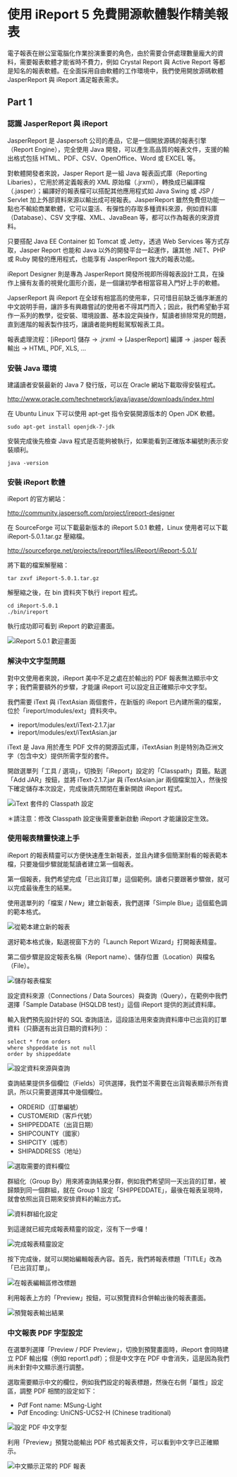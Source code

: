 # 使用 iReport 5 免費開源軟體製作精美報表 #

電子報表在辦公室電腦化作業扮演重要的角色，由於需要合併處理數量龐大的資料，需要報表軟體才能省時不費力，例如 Crystal Report 與 Active Report 等都是知名的報表軟體。在全面採用自由軟體的工作環境中，我們使用開放源碼軟體 JasperReport 與 iReport 滿足報表需求。

## Part 1 ##

### 認識 JasperReport 與 iReport ###

JasperReport 是 Jaspersoft 公司的產品，它是一個開放源碼的報表引擎（Report Engine），完全使用 Java 開發，可以產生高品質的報表文件，支援的輸出格式包括 HTML、PDF、CSV、OpenOffice、Word 或 EXCEL 等。

對軟體開發者來說，Jasper Report 是一組 Java 報表函式庫（Reporting Libaries），它用於將定義報表的 XML 原始檔（.jrxml），轉換成已編譯檔（.jasper）；編譯好的報表檔可以搭配其他應用程式如 Java Swing 或 JSP / Servlet 加上外部資料來源以輸出成可視報表。JasperReport 雖然免費但功能一點也不輸給商業軟體，它可以靈活、有彈性的存取多種資料來源，例如資料庫（Database）、CSV 文字檔、XML、JavaBean 等，都可以作為報表的來源資料。

只要搭配 Java EE Container 如 Tomcat 或 Jetty，透過 Web Services 等方式存取，Jasper Report 也能和 Java 以外的開發平台一起運作，讓其他 .NET、PHP 或 Ruby 開發的應用程式，也能享有 JasperReport 強大的報表功能。

iReport Designer 則是專為 JasperReport 開發所視即所得報表設計工具，在操作上擁有友善的視覺化圖形介面，是一個讓初學者相當容易入門好上手的軟體。

JapserReport 與 iReport 在全球有相當高的使用率，只可惜目前缺乏循序漸進的中文說明手冊，讓許多有興趣嘗試的使用者不得其門而入；因此，我們希望動手寫作一系列的教學，從安裝、環境設置、基本設定與操作，幫讀者排除常見的問題，直到進階的報表製作技巧，讓讀者能夠輕鬆駕馭報表工具。

報表處理流程：[iReport] 儲存 -> .jrxml -> [JasperReport] 編譯 -> .jasper 報表輸出 -> HTML, PDF, XLS, …


### 安裝 Java 環境 ###

建議讀者安裝最新的 Java 7 發行版，可以在 Oracle 網站下載取得安裝程式。

http://www.oracle.com/technetwork/java/javase/downloads/index.html

在 Ubuntu Linux 下可以使用 apt-get 指令安裝開源版本的 Open JDK 軟體。

    sudo apt-get install openjdk-7-jdk

安裝完成後先檢查 Java 程式是否能夠被執行，如果能看到正確版本編號則表示安裝順利。

    java -version

### 安裝 iReport 軟體 ###

iReport 的官方網站：
	
http://community.jaspersoft.com/project/ireport-designer

在 SourceForge 可以下載最新版本的 iReport 5.0.1 軟體，Linux 使用者可以下載 iReport-5.0.1.tar.gz 壓縮檔。

http://sourceforge.net/projects/ireport/files/iReport/iReport-5.0.1/

將下載的檔案解壓縮：

	tar zxvf iReport-5.0.1.tar.gz

解壓縮之後，在 bin 資料夾下執行 ireport 程式。

	cd iReport-5.0.1
    ./bin/ireport

執行成功即可看到 iReport 的歡迎畫面。

![iReport 5.0.1 歡迎畫面](part1/part1-welcome.png)

### 解決中文字型問題 ###

對中文使用者來說，iReport 美中不足之處在於輸出的 PDF 報表無法顯示中文字；我們需要額外的步驟，才能讓 iReport 可以設定且正確顯示中文字型。

我們需要 iText 與 iTextAsian 兩個套件，在新版的 iReport 已內建所需的檔案，位於「ireport/modules/ext」資料夾中。

  * ireport/modules/ext/iText-2.1.7.jar
  * ireport/modules/ext/iTextAsian.jar

iText 是 Java 用於產生 PDF 文件的開源函式庫，iTextAsian 則是特別為亞洲文字（包含中文）提供所需字型的套件。

開啟選單列「工具 / 選項」，切換到「iReport」設定的「Classpath」頁籤。點選「Add JAR」按鈕，並將 iText-2.1.7.jar 與 iTextAsian.jar 兩個檔案加入，然後按下確定儲存本次設定，完成後請先關閉在重新開啟 iReport 程式。

![iText 套件的 Classpath 設定](part1/part1-itext-classpath.png)

＊請注意：修改 Classpath 設定後需要重新啟動 iReport 才能讓設定生效。

### 使用報表精靈快速上手 ###

iReport 的報表精靈可以方便快速產生新報表，並且內建多個簡潔耐看的報表範本檔，只要幾個步驟就能幫讀者建立第一個報表。

第一個報表，我們希望完成「已出貨訂單」這個範例。讀者只要跟著步驟做，就可以完成最後產生的結果。

使用選單列的「檔案 / New」建立新報表，我們選擇「Simple Blue」這個藍色調的範本格式。

![從範本建立新的報表](part1/part1-newfile.png)

選好範本格式後，點選視窗下方的「Launch Report Wizard」打開報表精靈。

第二個步驟是設定報表名稱（Report name）、儲存位置（Location）與檔名（File）。

![儲存報表檔案](part1/part1-savefile.png)

設定資料來源（Connections / Data Sources）與查詢（Query），在範例中我們選擇「Sample Database (HSQLDB test)」這個 iReport 提供的測試資料庫。

輸入我們預先設計好的 SQL 查詢語法，這段語法用來查詢資料庫中已出貨的訂單資料（只篩選有出貨日期的資料列）：

	select * from orders
	where shppeddate is not null
	order by shippeddate

![設定資料來源與查詢](part1/part1-query.png)

查詢結果提供多個欄位（Fields）可供選擇，我們並不需要在出貨報表顯示所有資訊，所以只需要選擇其中幾個欄位。

  * ORDERID（訂單編號）
  * CUSTOMERID（客戶代號）
  * SHIPPEDDATE（出貨日期）
  * SHIPCOUNTY（國家）
  * SHIPCITY（城市）
  * SHIPADDRESS（地址）

![選取需要的資料欄位](part1/part1-fields.png)

群組化（Group By）用來將查詢結果分群，例如我們希望同一天出貨的訂單，被歸類到同一個群組，就在 Group 1 設定「SHIPPEDDATE」，最後在報表呈現時，就會依照出貨日期來安排資料的輸出方式。

![資料群組化設定](part1/part1-groupby.png)

到這邊就已經完成報表精靈的設定，沒有下一步囉！

![完成報表精靈設定](part1/part1-finish.png)

按下完成後，就可以開始編輯報表內容。首先，我們將報表標題「TITLE」改為「已出貨訂單」。

![在報表編輯區修改標題](part1/part1-changetitle.png)

利用報表上方的「Preview」按鈕，可以預覽資料合併輸出後的報表畫面。

![預覽報表輸出結果](part1/part1-preview.png)

### 中文報表 PDF 字型設定 ###

在選單列選擇「Preview / PDF Preview」，切換到預覽畫面時，iReport 會同時建立 PDF 輸出檔（例如 report1.pdf）；但是中文字在 PDF 中會消失，這是因為我們尚未針對中文顯示進行調整。

選取需要顯示中文的欄位，例如我們設定的報表標題，然後在右側「屬性」設定區，調整 PDF 相關的設定如下：

  * Pdf Font name: MSung-Light
  * Pdf Encoding: UniCNS-UCS2-H (Chinese traditional)

![設定 PDF 中文字型](part1/part1-pdfadjust.png)

利用「Preview」預覽功能輸出 PDF 格式報表文件，可以看到中文字已正確顯示。

![中文顯示正常的 PDF 報表](part1/part1-pdfview.png)
